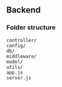 ##  Backend 

### Folder structure

```
controller/
config/
db/
middleware/
model/
utils/
app.js
server.js
```
